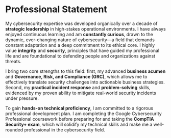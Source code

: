 # **Professional Statement**

My cybersecurity expertise was developed organically over a decade of **strategic leadership** in high-stakes operational environments. I have always enjoyed continuous learning and am **constantly curious**, drawn to the dynamic, ever-changing nature of cybersecurity—a field that demands constant adaptation and a deep commitment to its ethical core. I highly value **integrity** and **security**, principles that have guided my professional life and are foundational to defending people and organizations against threats.

I bring two core strengths to this field: first, my advanced **business acumen** and **Governance, Risk, and Compliance (GRC)**, which allows me to effectively translate security challenges into actionable business strategies. Second, my **practical incident response** and **problem-solving** skills, evidenced by my proven ability to mitigate real-world security incidents under pressure.

To gain **hands-on technical proficiency**, I am committed to a rigorous professional development plan. I am completing the Google Cybersecurity Professional coursework before preparing for and taking the **CompTIA Security+ exam**, which will solidify my technical skills and make me a well-rounded professional in the cybersecurity field.
